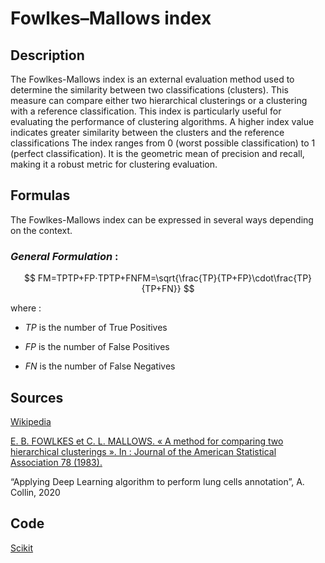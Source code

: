 # Fowlkes–Mallows index


## Description 

The Fowlkes-Mallows index is an external evaluation method used to determine the similarity between two classifications (clusters). 
This measure can compare either two hierarchical clusterings or a clustering with a reference classification. 
This index is particularly useful for evaluating the performance of clustering algorithms. 
A higher index value indicates greater similarity between the clusters and the reference classifications
The index ranges from 0 (worst possible classification) to 1 (perfect classification). 
It is the geometric mean of precision and recall, making it a robust metric for clustering evaluation. 

## Formulas 

The Fowlkes-Mallows index can be expressed in several ways depending on the context.

### *General Formulation* : 

$$
FM=TPTP+FP⋅TPTP+FNFM=\sqrt{\frac{TP}{TP+FP}\cdot\frac{TP}{TP+FN}}
$$

where :

- $TP$ is the number of True Positives

- $FP$ is the number of False Positives

- $FN$ is the number of False Negatives

  
## Sources 

[Wikipedia](https://en.wikipedia.org/wiki/Fowlkes%E2%80%93Mallows_index)

[E. B. FOWLKES et C. L. MALLOWS. « A method for comparing two hierarchical clusterings ». In : Journal of the American Statistical Association 78 (1983).](https://doi.org/10.2307/2288117)

“Applying Deep Learning algorithm to perform lung cells annotation”, A. Collin, 2020

## Code 

[Scikit](https://scikit-learn.org/stable/modules/generated/sklearn.metrics.fowlkes_mallows_score.html#sklearn.metrics.fowlkes_mallows_score)

